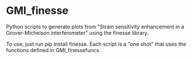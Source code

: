 # GMI_finesse
Python scripts to generate plots from "Strain sensitivity enhancement in a Grover-Michelson interferometer" using the finesse library.

To use, just run pip install finesse. Each script is a "one shot" that uses the functions defined in GMI_finessefuncs.
